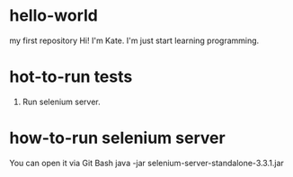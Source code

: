 
# hello-world
my first repository
Hi! I'm Kate. I'm just start learning programming.

# hot-to-run tests
1. Run selenium server.

# how-to-run selenium server
You can open it via Git Bash
java -jar selenium-server-standalone-3.3.1.jar

